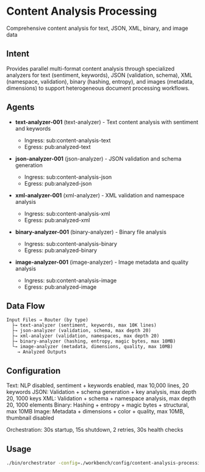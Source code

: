# Content Analysis Processing

Comprehensive content analysis for text, JSON, XML, binary, and image data

## Intent

Provides parallel multi-format content analysis through specialized analyzers for text (sentiment, keywords), JSON (validation, schema), XML (namespace, validation), binary (hashing, entropy), and images (metadata, dimensions) to support heterogeneous document processing workflows.

## Agents

- **text-analyzer-001** (text-analyzer) - Text content analysis with sentiment and keywords
  - Ingress: sub:content-analysis-text
  - Egress: pub:analyzed-text

- **json-analyzer-001** (json-analyzer) - JSON validation and schema generation
  - Ingress: sub:content-analysis-json
  - Egress: pub:analyzed-json

- **xml-analyzer-001** (xml-analyzer) - XML validation and namespace analysis
  - Ingress: sub:content-analysis-xml
  - Egress: pub:analyzed-xml

- **binary-analyzer-001** (binary-analyzer) - Binary file analysis
  - Ingress: sub:content-analysis-binary
  - Egress: pub:analyzed-binary

- **image-analyzer-001** (image-analyzer) - Image metadata and quality analysis
  - Ingress: sub:content-analysis-image
  - Egress: pub:analyzed-image

## Data Flow

```
Input Files → Router (by type)
  ├→ text-analyzer (sentiment, keywords, max 10K lines)
  ├→ json-analyzer (validation, schema, max depth 20)
  ├→ xml-analyzer (validation, namespaces, max depth 20)
  ├→ binary-analyzer (hashing, entropy, magic bytes, max 10MB)
  └→ image-analyzer (metadata, dimensions, quality, max 10MB)
    → Analyzed Outputs
```

## Configuration

Text: NLP disabled, sentiment + keywords enabled, max 10,000 lines, 20 keywords
JSON: Validation + schema generation + key analysis, max depth 20, 1000 keys
XML: Validation + schema + namespace analysis, max depth 20, 1000 elements
Binary: Hashing + entropy + magic bytes + structural, max 10MB
Image: Metadata + dimensions + color + quality, max 10MB, thumbnail disabled

Orchestration: 30s startup, 15s shutdown, 2 retries, 30s health checks

## Usage

```bash
./bin/orchestrator -config=./workbench/config/content-analysis-processing.yaml
```
